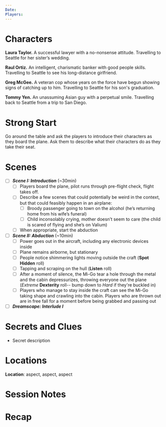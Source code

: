 ```yaml
---
Date: 
Players:
---
```


# Characters  
  
**Laura Taylor.** A successful lawyer with a no-nonsense attitude. Travelling to Seattle for her sister’s wedding.
  
**Raul Ortiz.** An intelligent, charismatic banker with good people skills. Travelling to Seattle to see his long-distance girlfriend. 
  
**Greg McGee.** A veteran cop whose years on the force have begun showing signs of catching up to him.  Travelling to Seattle for his son's graduation.
  
**Tommy Yen.**  An unassuming Asian guy with a perpetual smile. Travelling back to Seattle from a trip to San Diego.  
  
# Strong Start  
  
Go around the table and ask the players to introduce their characters as they board the plane. Ask them to describe what their characters do as they take their seat.
  
# Scenes  
  
- [ ] ***Scene I: Introduction*** (~30min)
	- [ ] Players board the plane, pilot runs through pre-flight check, flight takes off.
	- [ ] Describe a few scenes that could potentially be weird in the context, but that could feasibly happen in an airplane:
		- [ ] Broody passenger going to town on the alcohol (he’s returning home from his wife’s funeral)
		- [ ] Child inconsolably crying, mother doesn’t seem to care (the child is scared of flying and she’s on Valium)
	- [ ] When appropriate, start the abduction
- [ ] ***Scene II: Abduction*** (~10min)
	- [ ] Power goes out  in the aircraft, including any electronic devices inside
	- [ ] Plane remains airborne, but stationary
	- [ ] People notice shimmering lights moving outside the craft (**Spot Hidden** roll)
	- [ ] Tapping and scraping on the hull (**Listen** roll)
	- [ ] After a moment of silence, the Mi-Go tear a hole through the metal and the cabin depressurizes, throwing everyone out the plane (*Extreme* **Dexterity** roll-- bump down to *Hard* if they're buckled in)
	- [ ] Players who manage to stay inside the craft can see the Mi-Go taking shape and crawling into the cabin. Players who are thrown out are in free fall for a moment before being grabbed and passing out
- [ ] ***Dreamscape: Interlude I***
  
# Secrets and Clues  
  
* Secret description 
  
# Locations  
  
**Location**: aspect, aspect, aspect  
  

# Session Notes



# Recap
